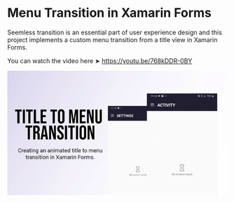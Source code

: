 # Menu Transition in Xamarin Forms
Seemless transition is an essential part of user experience design and this project implements a custom menu transition from a title view in Xamarin Forms.

You can watch the video here ➤ https://youtu.be/768kDDR-0BY


![alt text](https://github.com/devcrux/Menu-Transition-in-Xamarin-Forms/blob/master/MenuTransition-Ads.gif) 

